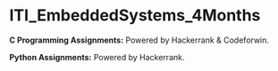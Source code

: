 # ITI_EmbeddedSystems_4Months
   **C Programming Assignments:** Powered by Hackerrank & Codeforwin.
   
   **Python Assignments:** Powered by Hackerrank.
